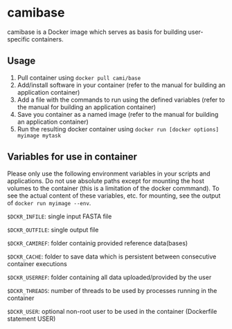 camibase
==========

camibase is a Docker image which serves as basis for building user-specific containers.

Usage
-----
1. Pull container using ```docker pull cami/base```
2. Add/install software in your container (refer to the manual for building an application container)
3. Add a file with the commands to run using the defined variables (refer to the manual for building an application container)
4. Save you container as a named image (refer to the manual for building an application container)
4. Run the resulting docker container using ```docker run [docker options] myimage mytask```

Variables for use in container
-----

Please only use the following environment variables in your scripts and applications. Do not use absolute paths except for mounting the host volumes to the container (this is a limitation of the docker commmand). To see the actual content of these variables, etc. for mounting, see the output of ```docker run myimage --env```.

```$DCKR_INFILE```: single input FASTA file

```$DCKR_OUTFILE```: single output file

```$DCKR_CAMIREF```: folder containig provided reference data(bases)

```$DCKR_CACHE```: folder to save data which is persistent between consecutive container executions

```$DCKR_USERREF```: folder containing all data uploaded/provided by the user

```$DCKR_THREADS```: number of threads to be used by processes running in the container

```$DCKR_USER```: optional non-root user to be used in the container (Dockerfile statement USER) 

